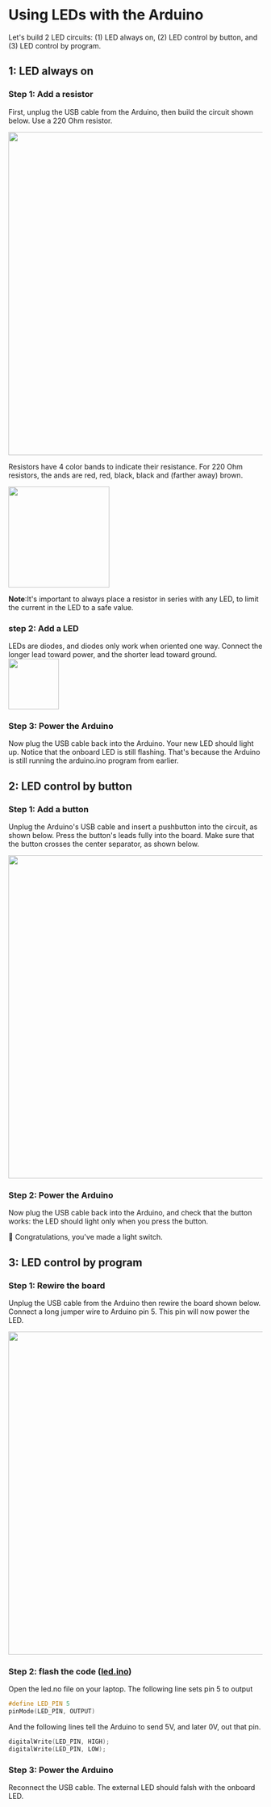 # Using LEDs with the Arduino
Let's build 2 LED circuits: (1) LED always on, (2) LED control by button, and (3) LED control by program. 

## 1: LED always on
### Step 1: Add a resistor
First, unplug the USB cable from the Arduino, then build the circuit shown below. Use a 220 Ohm resistor.  

<img src="https://github.com/user-attachments/assets/6d17c95a-cadf-4fd2-9f02-081091526450" align=center width="640">

Resistors have 4 color bands to indicate their resistance. For 220 Ohm resistors, the ands are red, red, black, black and (farther away) brown. 

<img src="https://github.com/user-attachments/assets/5581c2d7-9ab8-458c-93c0-f2b6166b4351" align=center width="200">

**Note**:It's important to always place a resistor in series with any LED, to limit the current in the LED to a safe value. 


### step 2: Add a LED
LEDs are diodes, and diodes only work when oriented one way. Connect the longer lead toward power, and the shorter lead toward ground.
 <img src="https://github.com/user-attachments/assets/eb3a3c45-88f1-4f35-bc68-2b13d15bd20c" align=center width="100">

### Step 3: Power the Arduino 
Now plug the USB cable back into the Arduino. Your new LED should light up. Notice that the onboard LED is still flashing. That's because the Arduino is still running the arduino.ino program from earlier. 

## 2: LED control by button

### Step 1: Add a button
Unplug the Arduino's USB cable and insert a pushbutton into the circuit, as shown below. Press the button's leads fully into the board. 
Make sure that the button crosses the center separator, as shown below. 

<img src="https://github.com/user-attachments/assets/c6c2bef1-4994-4d9f-a45f-0b3782bbf1f3" align=center width="640">

### Step 2: Power the Arduino
Now plug the USB cable back into the Arduino, and check that the button works: the LED should light only when you press the button. 

🎉 Congratulations, you've made a light switch. 

## 3: LED control by program
### Step 1: Rewire the board
Unplug the USB cable from the Arduino then rewire the board shown below. Connect a long jumper wire to Arduino pin 5. This pin will now power the LED. 

  <img src="https://github.com/user-attachments/assets/aa129690-8284-4496-9a4e-161739a424ea" width="640">

### Step 2: flash the code ([led.ino](https://github.com/estape11/arduino-workshop/blob/main/2-using-components/4-other-components/3-leds/led.ino))
Open the led.no file on your laptop. The following line sets pin 5 to output

```c
#define LED_PIN 5
pinMode(LED_PIN, OUTPUT)
```

And the following lines tell the Arduino to send 5V, and later 0V, out that pin.  

```c
digitalWrite(LED_PIN, HIGH);
digitalWrite(LED_PIN, LOW);
```
### Step 3: Power the Arduino 
Reconnect the USB cable. The external LED should falsh with the onboard LED. 
